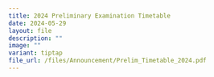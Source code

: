 ```yaml
---
title: 2024 Preliminary Examination Timetable
date: 2024-05-29
layout: file
description: ""
image: ""
variant: tiptap
file_url: /files/Announcement/Prelim_Timetable_2024.pdf
---
```

